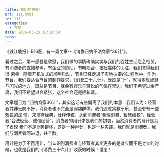 ```yaml
---
title: 我们的初衷!
url: 111.html
id: 111
categories:
  - 写到
date: 2006-03-21 18:16:58
tags:
---
```


《钱江晚报》B16版，有一篇文章--《消协归纳不法商家“36计”》。  
  
看过之后，第一感觉是欣慰，我们做的事情确确实实与我们的百姓生活息息相关，有消费者的直接参与，有企业的协助，有电视台、报社媒体的关注，我们觉得我们很 荣幸，随着开机仪式的顺利启动，节目已经走进了实地拍摄的过程当中，作为节目，我们要适合节目的制作要求，《消费三十六计》，既然是“计”，就得体现智慧 与闪光的地方，既然是节目，就会有娱乐与轻松的气氛在里边，我们不希望过余严肃，我们不希望过余紧张，这个社会还是很和谐。  
  
文章题目为 “归纳商家36计”，其实这话有些偏离了我们的本意，我们认为：经营者并非无商不奸，消费者也不完全是弱势群体。我们通过寓教于乐，甚至带有一些戏说的成 份，来演绎经典，诠释传统，达到消费者“合理消费、智慧维权”，经营者“合法经营、诚信经营”。消费者的用计才是我们的初衷，当然消费者的用计是为了表现 我们不是弱势群体，这是一种声音，也是一种实践，我们就是消费者，我们与消费者同进退，共辛酸。  
  
用计是为了不再用计，当认识到消费者与经营者其实更多的是对应而不是对立的时候，也就是我们的《消费三十六计》收获的时候！谢谢！